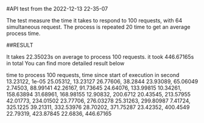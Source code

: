 #API test from the 2022-12-13 22-35-07 

The test measure the time it takes to respond to 100 requests, with 64 simultaneous request.
The process is repeated 20 time to get an average process time.

##RESULT

It takes 22.35023s on average to process 100 requests. it took 446.67165s in total
You can find more detailed result below

time to process 100 requests, time since start of execution in second
13.23122, 1e-05
25.05312, 13.23127
26.77606, 38.2844
23.93089, 65.06049
2.74503, 88.99141
42.26167, 91.73645
24.64076, 133.99815
10.34261, 158.63894
31.68961, 168.98155
12.90832, 200.6712
20.43545, 213.57955
42.01773, 234.01502
23.77706, 276.03278
25.31263, 299.80987
7.41724, 325.1225
39.21311, 332.53976
28.70202, 371.75287
23.42352, 400.4549
22.79319, 423.87845
22.6836, 446.67165
